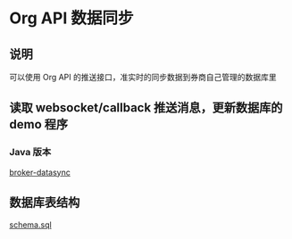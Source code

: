 # Org API 数据同步

## 说明

可以使用 Org API 的推送接口，准实时的同步数据到券商自己管理的数据库里

## 读取 websocket/callback 推送消息，更新数据库的 demo 程序

### Java 版本

[broker-datasync](https://gitlab.com/bhex/broker-datasync)

## 数据库表结构

[schema.sql](https://gitlab.com/bhex/broker-datasync/blob/master/broker-websocket-client/src/main/resources/db/schema.sql)
